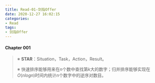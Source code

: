```yaml
---
title: Read-01-剑指Offer
date: 2020-12-27 16:02:15
categories:
- Read
tags:
- 剑指Offer
---
```


#### Chapter 001

> <!-- Section 003 -->
>
> ※ **STAR**：Situation，Task，Action，Result。
>
> ※ 快速排序能够用来在$n$个数中查找第$k$大的数字；归并排序能够实现在$O(nlogn)$时间内统计$n$个数字中的逆序对数目。
